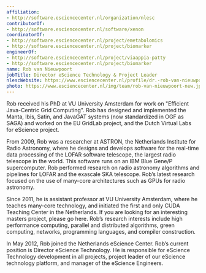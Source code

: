 ```yaml
---
affiliation:
- http://software.esciencecenter.nl/organization/nlesc
contributorOf:
- http://software.esciencecenter.nl/software/xenon
coordinatorOf:
- http://software.esciencecenter.nl/project/emetabolomics
- http://software.esciencecenter.nl/project/biomarker
engineerOf:
- http://software.esciencecenter.nl/project/viaappia-patty
- http://software.esciencecenter.nl/project/biomarker
name: Rob van Nieuwpoort
jobTitle: Director eScience Technology & Project Leader
nlescWebsite: https://www.esciencecenter.nl/profile/dr.-rob-van-nieuwpoort
photo: https://www.esciencecenter.nl/img/team/rob-van-nieuwpoort-new.jpg
---
```

Rob received his PhD at VU University Amsterdam for work on "Efficient Java-Centric Grid Computing". Rob has designed and implemented the Manta, Ibis, Satin, and JavaGAT systems (now standardized in OGF as SAGA) and worked on the EU GridLab project, and the Dutch Virtual Labs for eScience project.

From 2009, Rob was a researcher at ASTRON, the Netherlands Institute for Radio Astronomy, where he designs and develops software for the real-time data processing of the LOFAR software telescope, the largest radio telescope in the world. This software runs on an IBM Blue Gene/P supercomputer. Rob performed research on radio astronomy algorithms and pipelines for LOFAR and the exascale SKA telescope. Rob’s latest research focused on the use of many-core architectures such as GPUs for radio astronomy.

Since 2011, he is assistant professor at VU University Amsterdam, where he teaches many-core technology, and initiated the first and only CUDA Teaching Center in the Netherlands. If you are looking for an interesting masters project, please go here. Rob’s research interests include high performance computing, parallel and distributed algorithms, green computing, networks, programming languages, and compiler construction.

In May 2012, Rob joined the Netherlands eScience Center. Rob’s current position is Director eScience Technology. He is responsible for eScience Technology development in all projects, project leader of our eScience technology platform, and manager of the eScience Engineers.


